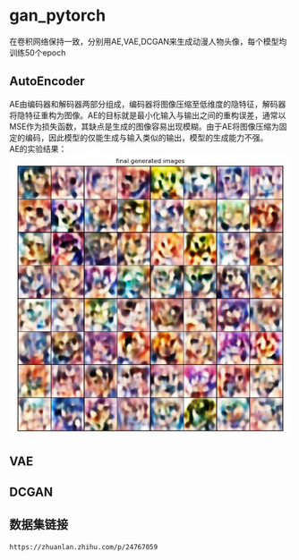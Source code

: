 # gan_pytorch
在卷积网络保持一致，分别用AE,VAE,DCGAN来生成动漫人物头像，每个模型均训练50个epoch
## **AutoEncoder**
AE由编码器和解码器两部分组成，编码器将图像压缩至低维度的隐特征，解码器将隐特征重构为图像。AE的目标就是最小化输入与输出之间的重构误差，通常以MSE作为损失函数，其缺点是生成的图像容易出现模糊。由于AE将图像压缩为固定的编码，因此模型的仅能生成与输入类似的输出，模型的生成能力不强。  
AE的实验结果：
![这里随便写文字](https://github.com/Lijingkan/gan_pytorch/blob/master/images/ae_img.png)

## **VAE**
## **DCGAN**
## 数据集链接
```
https://zhuanlan.zhihu.com/p/24767059
```


